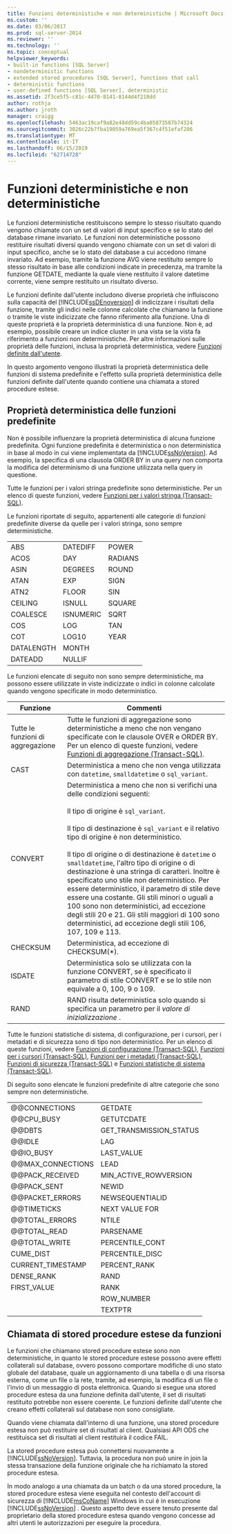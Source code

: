 ```yaml
---
title: Funzioni deterministiche e non deterministiche | Microsoft Docs
ms.custom: ''
ms.date: 03/06/2017
ms.prod: sql-server-2014
ms.reviewer: ''
ms.technology: ''
ms.topic: conceptual
helpviewer_keywords:
- built-in functions [SQL Server]
- nondeterministic functions
- extended stored procedures [SQL Server], functions that call
- deterministic functions
- user-defined functions [SQL Server], deterministic
ms.assetid: 2f3ce5f5-c81c-4470-8141-8144d4f218dd
author: rothja
ms.author: jroth
manager: craigg
ms.openlocfilehash: 5463ac19caf9a82e48dd59c4ba05873587b74324
ms.sourcegitcommit: 3026c22b7fba19059a769ea5f367c4f51efaf286
ms.translationtype: MT
ms.contentlocale: it-IT
ms.lasthandoff: 06/15/2019
ms.locfileid: "62714728"
---
```

# <a name="deterministic-and-nondeterministic-functions"></a>Funzioni deterministiche e non deterministiche
  Le funzioni deterministiche restituiscono sempre lo stesso risultato quando vengono chiamate con un set di valori di input specifico e se lo stato del database rimane invariato. Le funzioni non deterministiche possono restituire risultati diversi quando vengono chiamate con un set di valori di input specifico, anche se lo stato del database a cui accedono rimane invariato. Ad esempio, tramite la funzione AVG viene restituito sempre lo stesso risultato in base alle condizioni indicate in precedenza, ma tramite la funzione GETDATE, mediante la quale viene restituito il valore datetime corrente, viene sempre restituito un risultato diverso.  
  
 Le funzioni definite dall'utente includono diverse proprietà che influiscono sulla capacità del [!INCLUDE[ssDEnoversion](../../includes/ssdenoversion-md.md)] di indicizzare i risultati della funzione, tramite gli indici nelle colonne calcolate che chiamano la funzione o tramite le viste indicizzate che fanno riferimento alla funzione. Una di queste proprietà è la proprietà deterministica di una funzione. Non è, ad esempio, possibile creare un indice cluster in una vista se la vista fa riferimento a funzioni non deterministiche. Per altre informazioni sulle proprietà delle funzioni, inclusa la proprietà deterministica, vedere [Funzioni definite dall'utente](user-defined-functions.md).  
  
 In questo argomento vengono illustrati la proprietà deterministica delle funzioni di sistema predefinite e l'effetto sulla proprietà deterministica delle funzioni definite dall'utente quando contiene una chiamata a stored procedure estese.  
  
## <a name="built-in-function-determinism"></a>Proprietà deterministica delle funzioni predefinite  
 Non è possibile influenzare la proprietà deterministica di alcuna funzione predefinita. Ogni funzione predefinita è deterministica o non deterministica in base al modo in cui viene implementata da [!INCLUDE[ssNoVersion](../../includes/ssnoversion-md.md)]. Ad esempio, la specifica di una clausola ORDER BY in una query non comporta la modifica del determinismo di una funzione utilizzata nella query in questione.  
  
 Tutte le funzioni per i valori stringa predefinite sono deterministiche. Per un elenco di queste funzioni, vedere [Funzioni per i valori stringa &#40;Transact-SQL&#41;](/sql/t-sql/functions/string-functions-transact-sql).  
  
 Le funzioni riportate di seguito, appartenenti alle categorie di funzioni predefinite diverse da quelle per i valori stringa, sono sempre deterministiche.  
  
||||  
|-|-|-|  
|ABS|DATEDIFF|POWER|  
|ACOS|DAY|RADIANS|  
|ASIN|DEGREES|ROUND|  
|ATAN|EXP|SIGN|  
|ATN2|FLOOR|SIN|  
|CEILING|ISNULL|SQUARE|  
|COALESCE|ISNUMERIC|SQRT|  
|COS|LOG|TAN|  
|COT|LOG10|YEAR|  
|DATALENGTH|MONTH||  
|DATEADD|NULLIF||  
  
 Le funzioni elencate di seguito non sono sempre deterministiche, ma possono essere utilizzate in viste indicizzate o indici in colonne calcolate quando vengono specificate in modo deterministico.  
  
|Funzione|Commenti|  
|--------------|--------------|  
|Tutte le funzioni di aggregazione|Tutte le funzioni di aggregazione sono deterministiche a meno che non vengano specificate con le clausole OVER e ORDER BY. Per un elenco di queste funzioni, vedere [Funzioni di aggregazione &#40;Transact-SQL&#41;](/sql/t-sql/functions/aggregate-functions-transact-sql).|  
|CAST|Deterministica a meno che non venga utilizzata con `datetime`, `smalldatetime` o `sql_variant`.|  
|CONVERT|Deterministica a meno che non si verifichi una delle condizioni seguenti:<br /><br /> Il tipo di origine è `sql_variant`.<br /><br /> Il tipo di destinazione è `sql_variant` e il relativo tipo di origine è non deterministico.<br /><br /> Il tipo di origine o di destinazione è `datetime` o `smalldatetime`, l'altro tipo di origine o di destinazione è una stringa di caratteri. Inoltre è specificato uno stile non deterministico. Per essere deterministico, il parametro di stile deve essere una costante. Gli stili minori o uguali a 100 sono non deterministici, ad eccezione degli stili 20 e 21. Gli stili maggiori di 100 sono deterministici, ad eccezione degli stili 106, 107, 109 e 113.|  
|CHECKSUM|Deterministica, ad eccezione di CHECKSUM(*).|  
|ISDATE|Deterministica solo se utilizzata con la funzione CONVERT, se è specificato il parametro di stile CONVERT e se lo stile non equivale a 0, 100, 9 o 109.|  
|RAND|RAND risulta deterministica solo quando si specifica un parametro per il *valore di inizializzazione* .|  
  
 Tutte le funzioni statistiche di sistema, di configurazione, per i cursori, per i metadati e di sicurezza sono di tipo non deterministico. Per un elenco di queste funzioni, vedere [Funzioni di configurazione &#40;Transact-SQL&#41;](/sql/t-sql/functions/configuration-functions-transact-sql), [Funzioni per i cursori &#40;Transact-SQL&#41;](/sql/t-sql/functions/cursor-functions-transact-sql), [Funzioni per i metadati &#40;Transact-SQL&#41;](/sql/t-sql/functions/metadata-functions-transact-sql), [Funzioni di sicurezza &#40;Transact-SQL&#41;](/sql/t-sql/functions/security-functions-transact-sql) e [Funzioni statistiche di sistema &#40;Transact-SQL&#41;](/sql/t-sql/functions/system-statistical-functions-transact-sql).  
  
 Di seguito sono elencate le funzioni predefinite di altre categorie che sono sempre non deterministiche.  
  
|||  
|-|-|  
|@@CONNECTIONS|GETDATE|  
|@@CPU_BUSY|GETUTCDATE|  
|@@DBTS|GET_TRANSMISSION_STATUS|  
|@@IDLE|LAG|  
|@@IO_BUSY|LAST_VALUE|  
|@@MAX_CONNECTIONS|LEAD|  
|@@PACK_RECEIVED|MIN_ACTIVE_ROWVERSION|  
|@@PACK_SENT|NEWID|  
|@@PACKET_ERRORS|NEWSEQUENTIALID|  
|@@TIMETICKS|NEXT VALUE FOR|  
|@@TOTAL_ERRORS|NTILE|  
|@@TOTAL_READ|PARSENAME|  
|@@TOTAL_WRITE|PERCENTILE_CONT|  
|CUME_DIST|PERCENTILE_DISC|  
|CURRENT_TIMESTAMP|PERCENT_RANK|  
|DENSE_RANK|RAND|  
|FIRST_VALUE|RANK|  
||ROW_NUMBER|  
||TEXTPTR|  
  
## <a name="calling-extended-stored-procedures-from-functions"></a>Chiamata di stored procedure estese da funzioni  
 Le funzioni che chiamano stored procedure estese sono non deterministiche, in quanto le stored procedure estese possono avere effetti collaterali sul database, ovvero possono comportare modifiche di uno stato globale del database, quale un aggiornamento di una tabella o di una risorsa esterna, come un file o la rete, tramite, ad esempio, la modifica di un file o l'invio di un messaggio di posta elettronica. Quando si esegue una stored procedure estesa da una funzione definita dall'utente, il set di risultati restituito potrebbe non essere coerente. Le funzioni definite dall'utente che creano effetti collaterali sul database non sono consigliate.  
  
 Quando viene chiamata dall'interno di una funzione, una stored procedure estesa non può restituire set di risultati al client. Qualsiasi API ODS che restituisca set di risultati al client restituirà il codice FAIL.  
  
 La stored procedure estesa può connettersi nuovamente a [!INCLUDE[ssNoVersion](../../includes/ssnoversion-md.md)]. Tuttavia, la procedura non può unire in join la stessa transazione della funzione originale che ha richiamato la stored procedure estesa.  
  
 In modo analogo a una chiamata da un batch o da una stored procedure, la stored procedure estesa viene eseguita nel contesto dell'account di sicurezza di [!INCLUDE[msCoName](../../includes/msconame-md.md)] Windows in cui è in esecuzione [!INCLUDE[ssNoVersion](../../includes/ssnoversion-md.md)] . Questo aspetto deve essere tenuto presente dal proprietario della stored procedure estesa quando vengono concesse ad altri utenti le autorizzazioni per eseguire la procedura.  
  
  
